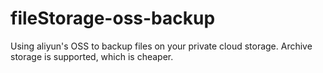 # fileStorage-oss-backup
Using aliyun's OSS to backup files on your private cloud storage.  Archive storage is supported, which is cheaper.
